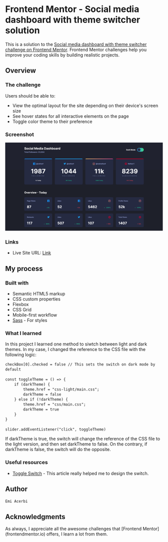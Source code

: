 # Frontend Mentor - Social media dashboard with theme switcher solution

This is a solution to the [Social media dashboard with theme switcher challenge on Frontend Mentor](https://www.frontendmentor.io/challenges/social-media-dashboard-with-theme-switcher-6oY8ozp_H). Frontend Mentor challenges help you improve your coding skills by building realistic projects. 

## Overview

### The challenge

Users should be able to:

- View the optimal layout for the site depending on their device's screen size
- See hover states for all interactive elements on the page
- Toggle color theme to their preference

### Screenshot

![](./images/screenshot.png)

### Links

- Live Site URL: [Link](https://emiacerbi.github.io/social-media-dashboard/)

## My process

### Built with

- Semantic HTML5 markup
- CSS custom properties
- Flexbox
- CSS Grid
- Mobile-first workflow
- [Sass](https://sass-lang.com/) - For styles


### What I learned

In this project I learned one method to siwtch between light and dark themes. In my case, I changed the reference to the CSS file with the following logic:

```JS
checkBox[0].checked = false // This sets the switch on dark mode by default

const toggleTheme = () => {
    if (darkTheme) {
        theme.href = "css-light/main.css";
        darkTheme = false
    } else if (!darkTheme) {
        theme.href = "css/main.css";
        darkTheme = true
    }
}

slider.addEventListener("click", toggleTheme)
```

If darkTheme is true, the switch will change the reference of the CSS file to the light version, and then set darkTheme to false. On the contrary, if darkTheme is false, the switch will do the opposite. 

### Useful resources

- [Toggle Switch](https://www.w3schools.com/howto/howto_css_switch.asp) - This article really helped me to design the switch. 

## Author

`Emi Acerbi`

## Acknowledgments

As always, I appreciate all the awesome challenges that [Frontend Mentor] (frontendmentor.io) offers, I learn a lot from them. 
